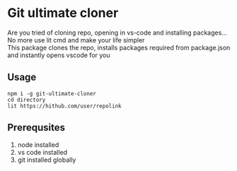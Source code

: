 # Git ultimate cloner

Are you tried of cloning repo, opening in vs-code and installing packages...
<br>
No more use lit cmd and make your life simpler
<br>
This package clones the repo, installs packages required from package.json and instantly opens vscode for you

## Usage

    npm i -g git-ultimate-cloner
    cd directory
    lit https://hithub.com/user/repolink

## Prerequsites

1.  node installed
2.  vs code installed
3.  git installed globally
